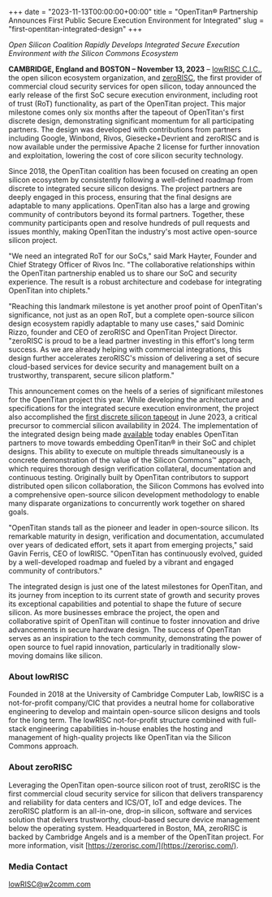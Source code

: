 +++
date = "2023-11-13T00:00:00+00:00"
title = "OpenTitan® Partnership Announces First Public Secure Execution Environment for Integrated"
slug = "first-opentitan-integrated-design"
+++

*Open Silicon Coalition Rapidly Develops Integrated Secure Execution Environment with the Silicon Commons Ecosystem*

**CAMBRIDGE, England and BOSTON – November 13, 2023** – [lowRISC C.I.C.](https://lowrisc.org/), the open silicon ecosystem organization, and [zeroRISC](https://zerorisc.com/), the first provider of commercial cloud security services for open silicon, today announced the early release of the first SoC secure execution environment, including root of trust (RoT) functionality, as part of the OpenTitan project.
This major milestone comes only six months after the tapeout of OpenTitan's first discrete design, demonstrating significant momentum for all participating partners.
The design was developed with contributions from partners including Google, Winbond, Rivos, Giesecke+Devrient and zeroRISC and is now available under the permissive Apache 2 license for further innovation and exploitation, lowering the cost of core silicon security technology.

Since 2018, the OpenTitan coalition has been focused on creating an open silicon ecosystem by consistently following a well-defined roadmap from discrete to integrated secure silicon designs.
The project partners are deeply engaged in this process, ensuring that the final designs are adaptable to many applications.
OpenTitan also has a large and growing community of contributors beyond its formal partners.
Together, these community participants open and resolve hundreds of pull requests and issues monthly, making OpenTitan the industry's most active open-source silicon project.

"We need an integrated RoT for our SoCs," said Mark Hayter, Founder and Chief Strategy Officer of Rivos Inc.
"The collaborative relationships within the OpenTitan partnership enabled us to share our SoC and security experience.
The result is a robust architecture and codebase for integrating OpenTitan into chiplets."

"Reaching this landmark milestone is yet another proof point of OpenTitan's significance, not just as an open RoT, but a complete open-source silicon design ecosystem rapidly adaptable to many use cases," said Dominic Rizzo, founder and CEO of zeroRISC and OpenTitan Project Director.
"zeroRISC is proud to be a lead partner investing in this effort's long term success. As we are already helping with commercial integrations, this design further accelerates zeroRISC's mission of delivering a set of secure cloud-based services for device security and management built on a trustworthy, transparent, secure silicon platform."

This announcement comes on the heels of a series of significant milestones for the OpenTitan project this year.
While developing the architecture and specifications for the integrated secure execution environment, the project also accomplished the [first discrete silicon tapeout](https://lowrisc.org/blog/2023/06/opentitans-rtl-freeze-leveraging-transparency-to-create-trustworthy-computing/) in June 2023, a critical precursor to commercial silicon availability in 2024.
The implementation of the integrated design being made [available](https://github.com/lowRISC/opentitan/tree/integrated_dev) today enables OpenTitan partners to move towards embedding OpenTitan® in their SoC and chiplet designs.
This ability to execute on multiple threads simultaneously is a concrete demonstration of the value of the Silicon Commons™ approach, which requires thorough design verification collateral, documentation and continuous testing.
Originally built by OpenTitan contributors to support distributed open silicon collaboration, the Silicon Commons has evolved into a comprehensive open-source silicon development methodology to enable many disparate organizations to concurrently work together on shared goals.

"OpenTitan stands tall as the pioneer and leader in open-source silicon.
Its remarkable maturity in design, verification and documentation, accumulated over years of dedicated effort, sets it apart from emerging projects," said Gavin Ferris, CEO of lowRISC.
"OpenTitan has continuously evolved, guided by a well-developed roadmap and fueled by a vibrant and engaged community of contributors."

The integrated design is just one of the latest milestones for OpenTitan, and its journey from inception to its current state of growth and security proves its exceptional capabilities and potential to shape the future of secure silicon.
As more businesses embrace the project, the open and collaborative spirit of OpenTitan will continue to foster innovation and drive advancements in secure hardware design.
The success of OpenTitan serves as an inspiration to the tech community, demonstrating the power of open source to fuel rapid innovation, particularly in traditionally slow-moving domains like silicon.

### About lowRISC
Founded in 2018 at the University of Cambridge Computer Lab, lowRISC is a not-for-profit company/CIC that provides a neutral home for collaborative engineering to develop and maintain open-source silicon designs and tools for the long term. The lowRISC not-for-profit structure combined with full-stack engineering capabilities in-house enables the hosting and management of high-quality projects like OpenTitan via the Silicon Commons approach.

### About zeroRISC
Leveraging the OpenTitan open-source silicon root of trust, zeroRISC is the first commercial cloud security service for silicon that delivers transparency and reliability for data centers and ICS/OT, IoT and edge devices. The zeroRISC platform is an all-in-one, drop-in silicon, software and services solution that delivers trustworthy, cloud-based secure device management below the operating system. Headquartered in Boston, MA, zeroRISC is backed by Cambridge Angels and is a member of the OpenTitan project. For more information, visit [https://zerorisc.com/](https://zerorisc.com/).

### Media Contact
[lowRISC@w2comm.com](mailto:lowRISC@w2comm.com)
